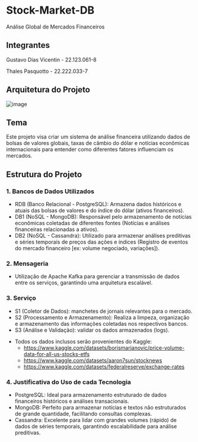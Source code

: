 # Stock-Market-DB
Análise Global de Mercados Financeiros

## Integrantes

Gustavo Dias Vicentin - 22.123.061-8

Thales Pasquotto - 22.222.033-7

## Arquitetura do Projeto

![image](https://github.com/user-attachments/assets/1ea9ff18-e885-4084-a530-bbc6d363aefa)

## Tema

Este projeto visa criar um sistema de análise financeira utilizando dados de bolsas de valores globais, taxas de câmbio do dólar e notícias econômicas internacionais para entender como diferentes fatores influenciam os mercados.

## Estrutura do Projeto

### 1.  Bancos de Dados Utilizados

 - RDB (Banco Relacional - PostgreSQL): Armazena dados históricos e atuais das bolsas de valores e do índice do dólar (ativos financeiros).
 - DB1 (NoSQL - MongoDB): Responsável pelo armazenamento de notícias econômicas coletadas de diferentes fontes (Notícias e análises financeiras relacionadas a ativos).
 - DB2 (NoSQL - Cassandra): Utilizado para armazenar análises preditivas e séries temporais de preços das ações e índices (Registro de eventos do mercado financeiro [ex: volume negociado, variações]).

### 2. Mensageria

- Utilização de Apache Kafka para gerenciar a transmissão de dados entre os serviços, garantindo uma arquitetura escalável.

### 3. Serviço

- S1 (Coletor de Dados): manchetes de jornais relevantes para o mercado.
- S2 (Processamento e Armazenamento): Realiza a limpeza, organização e armazenamento das informações coletadas nos respectivos bancos.
- S3 (Análise e Validação): validar os dados armazenados (logs).

+ Todos os dados inclusos serão provenientes do Kaggle:
  - https://www.kaggle.com/datasets/borismarjanovic/price-volume-data-for-all-us-stocks-etfs
  - https://www.kaggle.com/datasets/aaron7sun/stocknews
  - https://www.kaggle.com/datasets/federalreserve/exchange-rates

### 4. Justificativa do Uso de cada Tecnologia

- PostgreSQL: Ideal para armazenamento estruturado de dados financeiros históricos e análises transacionais.
- MongoDB: Perfeito para armazenar notícias e textos não estruturados de grande quantidade, facilitando consultas complexas.
- Cassandra: Excelente para lidar com grandes volumes (rápido) de dados de séries temporais, garantindo escalabilidade para análise preditivas.


